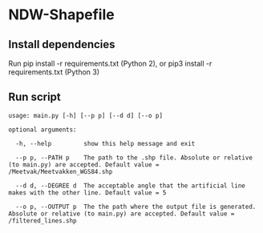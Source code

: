 # NDW-Shapefile

## Install dependencies
Run pip install -r requirements.txt (Python 2), or pip3 install -r requirements.txt (Python 3)

## Run script
```
usage: main.py [-h] [--p p] [--d d] [--o p]

optional arguments:

  -h, --help         show this help message and exit
  
  --p p, --PATH p    The path to the .shp file. Absolute or relative (to main.py) are accepted. Default value = /Meetvak/Meetvakken_WGS84.shp
  
  --d d, --DEGREE d  The acceptable angle that the artificial line makes with the other line. Default value = 5
  
  --o p, --OUTPUT p  The the path where the output file is generated. Absolute or relative (to main.py) are accepted. Default value = /filtered_lines.shp
```
